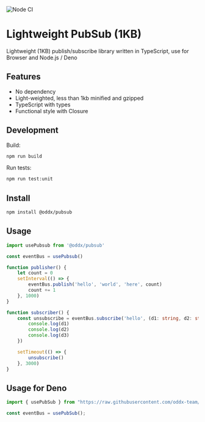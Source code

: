 ![Node CI](https://github.com/oddx-team/pubsub/workflows/Node%20CI/badge.svg)

# Lightweight PubSub (1KB)

Lightweight (1KB) publish/subscribe library written in TypeScript, use for Browser and Node.js / Deno

## Features

- No dependency
- Light-weighted, less than 1kb minified and gzipped
- TypeScript with types
- Functional style with Closure

## Development

Build:
```bash
npm run build
```

Run tests:
```bash
npm run test:unit
```

## Install

```bash
npm install @oddx/pubsub
```

## Usage

```typescript
import usePubsub from '@oddx/pubsub'

const eventBus = usePubsub()

function publisher() {
    let count = 0
    setInterval(() => {
        eventBus.publish('hello', 'world', 'here', count)
        count += 1
    }, 1000)
}

function subscriber() {
    const unsubscribe = eventBus.subscribe('hello', (d1: string, d2: string, d3: number) => {
        console.log(d1)
        console.log(d2)
        console.log(d3)
    })

    setTimeout(() => {
        unsubscribe()
    }, 3000)
}
```

## Usage for Deno

```typescript
import { usePubSub } from "https://raw.githubusercontent.com/oddx-team/pubsub/master/src/index.ts";

const eventBus = usePubSub();
```
